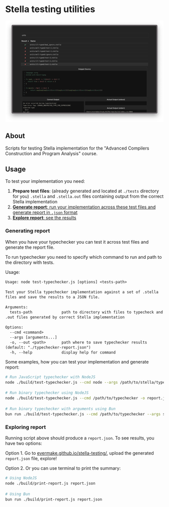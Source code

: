 # Stella testing utilities

![Report Viewer Screenshot](./report-viewer/screenshot.png)

## About

Scripts for testing Stella implementation for the "Advanced Compilers Construction and Program Analysis" course.

## Usage

To test your implementation you need:

1. **Prepare test files**: (already generated and located at `./tests` directory for you) `.stella` and `.stella.out` files containing output from the correct Stella implementation
2. [**Generate report**: run your implementation across these test files and generate report in `.json` format](#generating-report)
3. [**Explore report**: see the results](#exploring-report)

### Generating report

When you have your typechecker you can test it across test files and generate the report file.

To run typechecker you need to specify which command to run and path to the directory with tests.

Usage:

```
Usage: node test-typechecker.js [options] <tests-path>

Test your Stella typechecker implementation against a set of .stella files and save the results to a JSON file.

Arguments:
  tests-path             path to directory with files to typecheck and .out files generated by correct Stella implementation

Options:
  --cmd <command>
  --args [arguments...]
  -o, --out <path>       path where to save typechecker results (default: "./typechecker-report.json")
  -h, --help             display help for command
```

Some examples, how you can test your implementation and generate report:

```sh
# Run JavaScript typechecker with NodeJS
node ./build/test-typechecker.js --cmd node --args /path/to/stella/typechecker.js -o report.json ./tests

# Run binary typechecker using NodeJS
node ./build/test-typechecker.js --cmd /path/to/typechecker -o report.json ./tests

# Run binary typechecker with arguments using Bun
bun run ./build/test-typechecker.js --cmd /path/to/typechecker --args some args -o report.json ./tests
```

### Exploring report

Running script above should produce a `report.json`. To see results, you have two options:

Option 1. Go to [evermake.github.io/stella-testing/](https://evermake.github.io/stella-testing/), upload the generated `report.json` file, explore!

Option 2. Or you can use terminal to print the summary:

```sh
# Using NodeJS
node ./build/print-report.js report.json

# Using Bun
bun run ./build/print-report.js report.json
```
